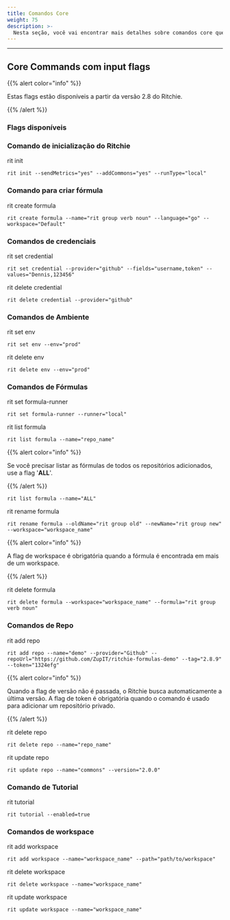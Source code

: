 ```yaml
---
title: Comandos Core
weight: 75
description: >-
  Nesta seção, você vai encontrar mais detalhes sobre comandos core que podem ser usados via input flags.
---
```


---

## **Core Commands com input flags**
 
{{% alert color="info" %}}

Estas flags estão disponíveis a partir da versão 2.8 do Ritchie.

{{% /alert %}}

### **Flags disponíveis**

### **Comando de inicialização do Ritchie**

rit init

```text
rit init --sendMetrics="yes" --addCommons="yes" --runType="local"
```

### **Comando para criar fórmula**

rit create formula

```text
rit create formula --name="rit group verb noun" --language="go" --workspace="Default"
```

### **Comandos de credenciais**

rit set credential

```text
rit set credential --provider="github" --fields="username,token" --values="Dennis,123456"
```

rit delete credential

```text
rit delete credential --provider="github"
```

### **Comandos de Ambiente**

rit set env

```text
rit set env --env="prod"
```

rit delete env

```text
rit delete env --env="prod"
```

### **Comandos de Fórmulas**

rit set formula-runner

```text
rit set formula-runner --runner="local"
```

rit list formula

```text
rit list formula --name="repo_name"
```

{{% alert color="info" %}}

Se você precisar listar as fórmulas de todos os repositórios adicionados, use a flag '**ALL**'.

{{% /alert %}}

```text
rit list formula --name="ALL"
```

rit rename formula

```text
rit rename formula --oldName="rit group old" --newName="rit group new" --workspace="workspace_name"
```


{{% alert color="info" %}}

A flag de workspace é obrigatória quando a fórmula é encontrada em mais de um workspace.

{{% /alert %}}

rit delete formula

```text
rit delete formula --workspace="workspace_name" --formula="rit group verb noun"
```

### **Comandos de Repo**

rit add repo

```text
rit add repo --name="demo" --provider="Github" --repoUrl="https://github.com/ZupIT/ritchie-formulas-demo" --tag="2.8.9" --token="1324efg"
```

{{% alert color="info" %}}

Quando a flag de versão não é passada, o Ritchie busca automaticamente a última versão.
A flag de token é obrigatória quando o comando é usado para adicionar um repositório privado.

{{% /alert %}}

rit delete repo

```text
rit delete repo --name="repo_name"
```

rit update repo

```text
rit update repo --name="commons" --version="2.0.0"
```

### **Comando de Tutorial**

rit tutorial

```text
rit tutorial --enabled=true
```

### **Comandos de workspace**

rit add workspace

```text
rit add workspace --name="workspace_name" --path="path/to/workspace"
```

rit delete workspace

```text
rit delete workspace --name="workspace_name"
```

rit update workspace

```text
rit update workspace --name="workspace_name"
```

